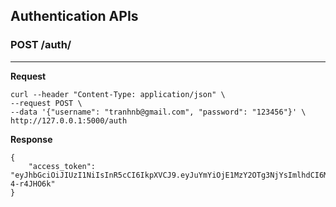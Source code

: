 ## Authentication APIs

### POST /auth/
----------------------------
**Request**

```
curl --header "Content-Type: application/json" \
--request POST \
--data '{"username": "tranhnb@gmail.com", "password": "123456"}' \
http://127.0.0.1:5000/auth
```

**Response**

```
{
    "access_token": "eyJhbGciOiJIUzI1NiIsInR5cCI6IkpXVCJ9.eyJuYmYiOjE1MzY2OTg3NjYsImlhdCI6MTUzNjY5ODc2NiwiZnJlc2giOmZhbHNlLCJqdGkiOiI1MGQwZTdkNy1jMTk5LTQ1NmMtOTE0ZC04MGIwYWVjMjNjNWEiLCJpZGVudGl0eSI6MSwiZXhwIjoxNTM2NzA1OTY2LCJ0eXBlIjoiYWNjZXNzIn0.Q9T8IcqoNpJyH63PTh1Et_JvwWkJ_S9vS-4-r4JHO6k"
}
```